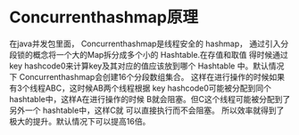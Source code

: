 # Concurrenthashmap原理
在java并发包里面， Concurrenthashmap是线程安全的 hashmap，
通过引入分段锁的概念将一个大的Map拆分成多个小的 Hashtable.在存值和取值
得时候通过 key hashcode0来计算key及其对应的值应该放到哪个 Hashtable
中。默认情况下 Concurrenthashmap会创建16个分段数组集合。
这样在进行操作的时候如果有3个线程ABC，这时候AB两个线程根据
key hashcode0可能被分配到同个 hashtable中，这样A在进行操作的时候
B就会阻塞。但C这个线程可能被分配到了另外一个 hashtable中，这样C就
可以直接执行而不会阻塞。
所以效率就得到了极大的提升。默认情况下可以提高16倍。